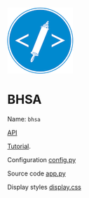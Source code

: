 ![logo](../images/apps/bhsa/logo.png)

# BHSA

Name: `bhsa`

[API](../Api/App.md)

[Tutorial]({{etcbcnb}}/bhsa/blob/master/tutorial/start.ipynb).

Configuration [config.py]({{tfghb}}/{{c_bhsa_config}})

Source code [app.py]({{tfghb}}/{{c_bhsa_app}})

Display styles [display.css]({{tfghb}}/{{c_bhsa_css}})
